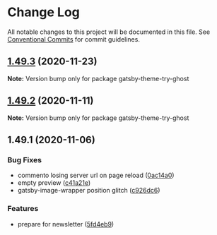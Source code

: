 # Change Log

All notable changes to this project will be documented in this file.
See [Conventional Commits](https://conventionalcommits.org) for commit guidelines.

## [1.49.3](https://github.com/styxlab/gatsby-theme-try-ghost/compare/gatsby-theme-try-ghost@1.49.2...gatsby-theme-try-ghost@1.49.3) (2020-11-23)

**Note:** Version bump only for package gatsby-theme-try-ghost





## [1.49.2](https://github.com/styxlab/gatsby-theme-try-ghost/compare/gatsby-theme-try-ghost@1.49.1...gatsby-theme-try-ghost@1.49.2) (2020-11-11)

**Note:** Version bump only for package gatsby-theme-try-ghost





## 1.49.1 (2020-11-06)


### Bug Fixes

* commento losing server url on page reload ([0ac14a0](https://github.com/styxlab/gatsby-theme-try-ghost/commit/0ac14a0f3cdfc2bf2a760da92c7c2a031e33c1da))
* empty preview ([c41a21e](https://github.com/styxlab/gatsby-theme-try-ghost/commit/c41a21ebedc19f21060c000329d62b8b9c15efb7))
* gatsby-image-wrapper position glitch ([c926dc6](https://github.com/styxlab/gatsby-theme-try-ghost/commit/c926dc690f9203b2694e31b571a197cfbdedfe7a))


### Features

* prepare for newsletter ([5fd4eb9](https://github.com/styxlab/gatsby-theme-try-ghost/commit/5fd4eb9ee9c80f5559dff34ee59774ff26de3400))
